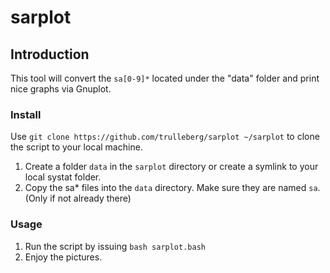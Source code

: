 # sarplot

## Introduction
This tool will convert the `sa[0-9]*` located under the "data" folder and print nice graphs via Gnuplot.



### Install
Use `git clone https://github.com/trulleberg/sarplot ~/sarplot` to clone the script to your local machine.

1. Create a folder `data` in the `sarplot` directory or create a symlink to your local systat folder.
3. Copy the sa* files into the `data` directory. Make sure they are named `sa`. (Only if not already there)

### Usage

1. Run the script by issuing `bash sarplot.bash`
2. Enjoy the pictures.


